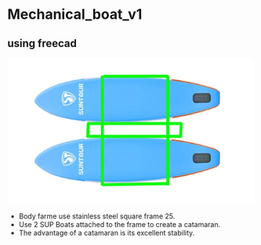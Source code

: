 # Mechanical_boat_v1
## using freecad

![Image](Image/Boat_V1.jpg)

- Body farme use stainless steel square frame 25.
- Use 2 SUP Boats attached to the frame to create a catamaran.
- The advantage of a catamaran is its excellent stability.
